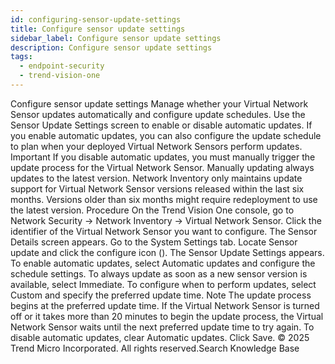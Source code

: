 ```yaml
---
id: configuring-sensor-update-settings
title: Configure sensor update settings
sidebar_label: Configure sensor update settings
description: Configure sensor update settings
tags:
  - endpoint-security
  - trend-vision-one
---
```


 Configure sensor update settings Manage whether your Virtual Network Sensor updates automatically and configure update schedules. Use the Sensor Update Settings screen to enable or disable automatic updates. If you enable automatic updates, you can also configure the update schedule to plan when your deployed Virtual Network Sensors perform updates. Important If you disable automatic updates, you must manually trigger the update process for the Virtual Network Sensor. Manually updating always updates to the latest version. Network Inventory only maintains update support for Virtual Network Sensor versions released within the last six months. Versions older than six months might require redeployment to use the latest version. Procedure On the Trend Vision One console, go to Network Security → Network Inventory → Virtual Network Sensor. Click the identifier of the Virtual Network Sensor you want to configure. The Sensor Details screen appears. Go to the System Settings tab. Locate Sensor update and click the configure icon (). The Sensor Update Settings appears. To enable automatic updates, select Automatic updates and configure the schedule settings. To always update as soon as a new sensor version is available, select Immediate. To configure when to perform updates, select Custom and specify the preferred update time. Note The update process begins at the preferred update time. If the Virtual Network Sensor is turned off or it takes more than 20 minutes to begin the update process, the Virtual Network Sensor waits until the next preferred update time to try again. To disable automatic updates, clear Automatic updates. Click Save. © 2025 Trend Micro Incorporated. All rights reserved.Search Knowledge Base